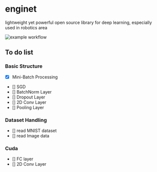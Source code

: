 # enginet
lightweight yet powerful open source library for deep learning, especially used in robotics area

![example workflow](https://github.com/<OWNER>/<REPOSITORY>/actions/workflows/<WORKFLOW_FILE>/badge.svg)

## To do list
### Basic Structure
- [x] Mini-Batch Processing
- [] SGD
- [] BatchNorm Layer
- [] Dropout Layer
- [] 2D Conv Layer
- [] Pooling Layer

### Dataset Handling
- [] read MNIST dataset
- [] read Image data

### Cuda
- [] FC layer
- [] 2D Conv Layer